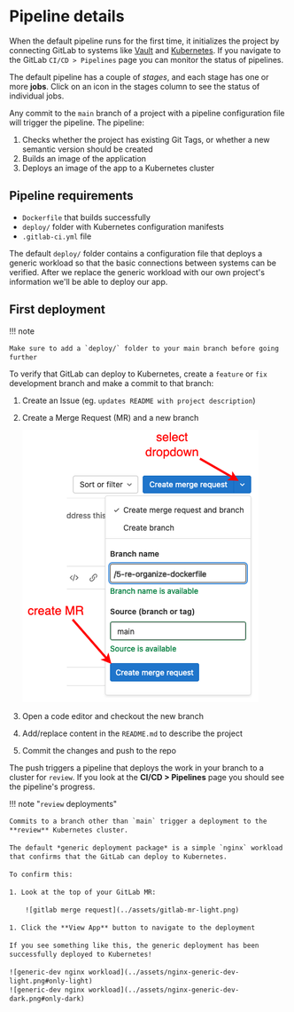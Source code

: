 # Pipeline details

When the default pipeline runs for the first time, it initializes the project by connecting GitLab to systems like [Vault](https://vault.ltc.bcit.ca/) and [Kubernetes](https://rancher2.ltc.bcit.ca). If you navigate to the GitLab `CI/CD > Pipelines` page you can monitor the status of pipelines.

The default pipeline has a couple of *stages*, and each stage has one or more **jobs**. Click on an icon in the stages column to see the status of individual jobs.

Any commit to the `main` branch of a project with a pipeline configuration file will trigger the pipeline. The pipeline:

1. Checks whether the project has existing Git Tags, or whether a new semantic version should be created
2. Builds an image of the application
3. Deploys an image of the app to a Kubernetes cluster

## Pipeline requirements

* `Dockerfile` that builds successfully
* `deploy/` folder with Kubernetes configuration manifests
* `.gitlab-ci.yml` file

The default `deploy/` folder contains a configuration file that deploys a generic workload so that the basic connections between systems can be verified. After we replace the generic workload with our own project's information we'll be able to deploy our app.

## First deployment

!!! note

    Make sure to add a `deploy/` folder to your main branch before going further

To verify that GitLab can deploy to Kubernetes, create a `feature` or `fix` development branch and make a commit to that branch:

1. Create an Issue (eg. `updates README with project description`)
2. Create a Merge Request (MR) and a new branch

    ![Create-MR-Branch](../assets/create-mr.png)

3. Open a code editor and checkout the new branch
4. Add/replace content in the `README.md` to describe the project
5. Commit the changes and push to the repo

The push triggers a pipeline that deploys the work in your branch to a cluster for `review`. If you look at the **CI/CD > Pipelines** page you should see the pipeline's progress.

!!! note "`review` deployments"

    Commits to a branch other than `main` trigger a deployment to the **review** Kubernetes cluster.
    
    The default *generic deployment package* is a simple `nginx` workload that confirms that the GitLab can deploy to Kubernetes.

    To confirm this:

    1. Look at the top of your GitLab MR:

        ![gitlab merge request](../assets/gitlab-mr-light.png)

    1. Click the **View App** button to navigate to the deployment

    If you see something like this, the generic deployment has been successfully deployed to Kubernetes!

    ![generic-dev nginx workload](../assets/nginx-generic-dev-light.png#only-light)
    ![generic-dev nginx workload](../assets/nginx-generic-dev-dark.png#only-dark)
